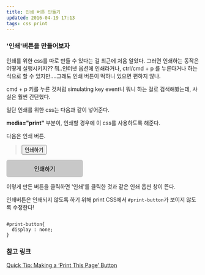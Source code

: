 ```yaml
---
title: 인쇄 버튼 만들기   
updated: 2016-04-19 17:13
tags: css print 
---
```


### '인쇄'버튼을 만들어보자 
인쇄를 위한 css를 따로 만들 수 있다는 걸 최근에 처음 알았다. 
그러면 인쇄하는 동작은 어떻게 실행시키지?? 
뭐..인터넷 옵션에 인쇄라거나, ctrl/cmd + p 를 누른다거나 하는 식으로 할 수 있지만....그래도 인쇄 버튼이 떡하니 있으면 편하지 않나.     

cmd + p 키를 누른 것처럼 simulating key event니 뭐니 하는 걸로 검색해봤는데, 사실은 훨씬 간단했다. 

일단 인쇄를 위한 css는 다음과 같이 넣어준다. 

> <link rel="stylesheet" href="../../stylesheets/coloringpageprint.css" type="text/css" media="print" />

**media="print"** 부분이, 인쇄할 경우에 이 css를 사용하도록 해준다.    

다음은 인쇄 버튼.    

> <a href="javascript:window.print()"><button id="print-button">인쇄하기</button></a>

<a href="javascript:window.print()"><button style="posirion:relative;margin:0 auto;width:200px;height:45px;background-color:rgb(200,200,200);font-size:15px;border:0px;cursor:pointer;border-radius:5px;">인쇄하기</button></a>

이렇게 만든 버튼을 클릭하면 '인쇄'를 클릭한 것과 같은 인쇄 옵션 창이 뜬다.    

인쇄버튼은 인쇄되지 않도록 하기 위해 print CSS에서 `#print-button`가 보이지 않도록 수정한다!
<pre><code class="language-css">
#print-button{
  display : none;
}
</code></pre>    


### 참고 링크 
[Quick Tip: Making a ‘Print This Page’ Button](https://css-tricks.com/quick-tip-making-a-print-this-page-button/)

